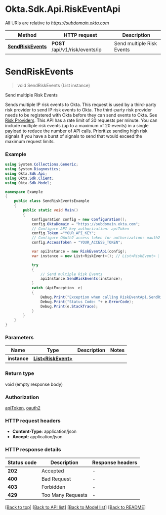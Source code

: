 # Okta.Sdk.Api.RiskEventApi

All URIs are relative to *https://subdomain.okta.com*

Method | HTTP request | Description
------------- | ------------- | -------------
[**SendRiskEvents**](RiskEventApi.md#sendriskevents) | **POST** /api/v1/risk/events/ip | Send multiple Risk Events


<a name="sendriskevents"></a>
# **SendRiskEvents**
> void SendRiskEvents (List<RiskEvent> instance)

Send multiple Risk Events

Sends multiple IP risk events to Okta. This request is used by a third-party risk provider to send IP risk events to Okta. The third-party risk provider needs to be registered with Okta before they can send events to Okta. See [Risk Providers](/openapi/okta-management/management/tag/RiskProvider/). This API has a rate limit of 30 requests per minute. You can include multiple risk events (up to a maximum of 20 events) in a single payload to reduce the number of API calls. Prioritize sending high risk signals if you have a burst of signals to send that would exceed the maximum request limits.

### Example
```csharp
using System.Collections.Generic;
using System.Diagnostics;
using Okta.Sdk.Api;
using Okta.Sdk.Client;
using Okta.Sdk.Model;

namespace Example
{
    public class SendRiskEventsExample
    {
        public static void Main()
        {
            Configuration config = new Configuration();
            config.OktaDomain = "https://subdomain.okta.com";
            // Configure API key authorization: apiToken
            config.Token ="YOUR_API_KEY";
            // Configure OAuth2 access token for authorization: oauth2
            config.AccessToken = "YOUR_ACCESS_TOKEN";

            var apiInstance = new RiskEventApi(config);
            var instance = new List<RiskEvent>(); // List<RiskEvent> | 

            try
            {
                // Send multiple Risk Events
                apiInstance.SendRiskEvents(instance);
            }
            catch (ApiException  e)
            {
                Debug.Print("Exception when calling RiskEventApi.SendRiskEvents: " + e.Message );
                Debug.Print("Status Code: "+ e.ErrorCode);
                Debug.Print(e.StackTrace);
            }
        }
    }
}
```

### Parameters

Name | Type | Description  | Notes
------------- | ------------- | ------------- | -------------
 **instance** | [**List&lt;RiskEvent&gt;**](RiskEvent.md)|  | 

### Return type

void (empty response body)

### Authorization

[apiToken](../README.md#apiToken), [oauth2](../README.md#oauth2)

### HTTP request headers

 - **Content-Type**: application/json
 - **Accept**: application/json


### HTTP response details
| Status code | Description | Response headers |
|-------------|-------------|------------------|
| **202** | Accepted |  -  |
| **400** | Bad Request |  -  |
| **403** | Forbidden |  -  |
| **429** | Too Many Requests |  -  |

[[Back to top]](#) [[Back to API list]](../README.md#documentation-for-api-endpoints) [[Back to Model list]](../README.md#documentation-for-models) [[Back to README]](../README.md)

